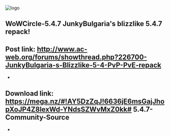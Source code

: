 ![logo](http://i.imgur.com/jMBSXwP.png) 

 WoWCircle-5.4.7
 JunkyBulgaria's blizzlike 5.4.7 repack!
 -
 Post link: http://www.ac-web.org/forums/showthread.php?226700-JunkyBulgaria-s-Blizzlike-5-4-PvP-PvE-repack
 -
 -
 Download link: https://mega.nz/#!AY5DzZqJ!6636jE6msGajJhopXoJP4Z8lexWd-YNdsSZWvMxZ0kk# 5.4.7-Community-Source
 -
 -
